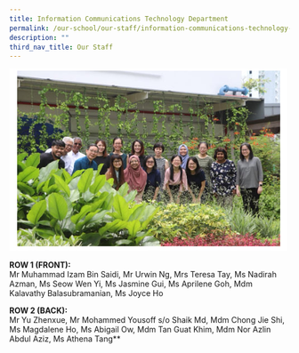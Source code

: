 ```yaml
---
title: Information Communications Technology Department
permalink: /our-school/our-staff/information-communications-technology-teachers/
description: ""
third_nav_title: Our Staff
---
```

<img src="/images/itdept.jpg">

**ROW 1 (FRONT):** <br>
Mr Muhammad Izam Bin Saidi, Mr Urwin Ng, Mrs Teresa Tay, Ms Nadirah Azman, Ms Seow Wen Yi, Ms Jasmine Gui, Ms Aprilene Goh, Mdm Kalavathy Balasubramanian, Ms Joyce Ho

**ROW 2 (BACK):** <br>
Mr Yu Zhenxue, Mr Mohammed Yousoff s/o Shaik Md, Mdm Chong Jie Shi, Ms Magdalene Ho, Ms Abigail Ow, Mdm Tan Guat Khim, Mdm Nor Azlin Abdul Aziz, Ms Athena Tang**